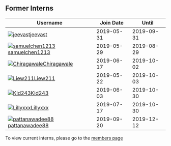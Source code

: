 ## Former Interns

|**Username**|**Join Date**|**Until**|
|------------|-------------|----|
|[![jeevast](https://avatars1.githubusercontent.com/u/33208073?s=25)jeevast](profiles/jeevast.md)|2019-05-31|2019-09-31|
|[![samuelchen1213](https://avatars1.githubusercontent.com/u/33208073?s=25)samuelchen1213](profiles/samuelchen1213.md)|2019-05-29|2019-08-29|
|[![Chiragawale](https://avatars1.githubusercontent.com/u/33208073?s=25)Chiragawale](profiles/chiragawale.md)|2019-06-17|2019-10-02|
|[![Liew211](https://avatars1.githubusercontent.com/u/33208073?s=25)Liew211](profiles/Liew211.md)|2019-05-22|2019-10-03|
|[![Kid243](https://avatars1.githubusercontent.com/u/33208073?s=25)Kid243](profiles/Kid243.md)|2019-06-03|2019-10-30|
|[![Lillyxxx](https://avatars1.githubusercontent.com/u/33208073?s=25)Lillyxxx](profiles/lillyxxx.md)|2019-07-17|2019-10-30|
|[![pattanawadee88](https://avatars1.githubusercontent.com/u/33208073?s=25)pattanawadee88](profiles/pattanawadee88.md)|2019-09-20|2019-12-12|

To view current interns, please go to the [members page](team.md)
